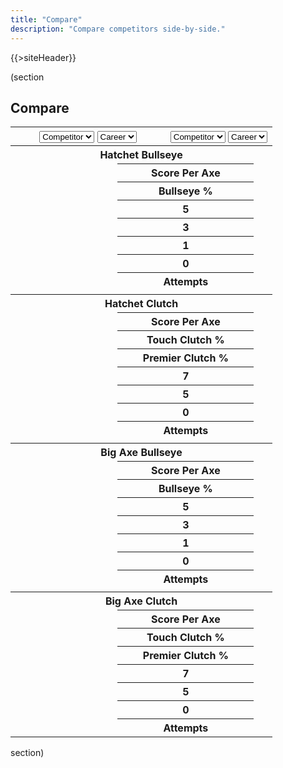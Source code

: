 ```yaml
---
title: "Compare"
description: "Compare competitors side-by-side."
---
```


{{>siteHeader}}

(section

## Compare

<div class="card" x-data="compare" x-cloak>
  <table class="fixed">
    <thead>
      <tr>
        <th colspan="2" x-data="left">
          <select x-on:change="data = await getData($event.target.value); stats = getStats(data, '')">
            <option value="">Competitor</option>
            {{#profiles}}
            <option value="{{profileId}}">{{name}}</option>
            {{/profiles}}
          </select>
          <select x-on:change="stats = getStats(data, $event.target.value)">
            <option value="">Career</option>
            <optgroup label="Seasons">
              <template x-for="season in data?.seasons || []">
                <option x-bind:value="season.seasonId" x-text="season.name"></option>
              </template>
            </optgroup>
          </select>
        </th>
        <th colspan="2" x-data="right">
          <select x-on:change="data = await getData($event.target.value); stats = getStats(data, '')">
            <option value="">Competitor</option>
            {{#profiles}}
            <option value="{{profileId}}">{{name}}</option>
            {{/profiles}}
          </select>
          <select x-on:change="stats = getStats(data, $event.target.value)">
            <option value="">Career</option>
            <optgroup label="Seasons">
              <template x-for="season in data?.seasons || []">
                <option x-bind:value="season.seasonId" x-text="season.name"></option>
              </template>
            </optgroup>
          </select>
        </th>
      </tr>
    </thead>
    <tbody class="text-center" x-show="left.stats !== null && right.stats !== null">
      <tr>
        <th colspan="4">Hatchet Bullseye</th>
      </tr>
      <tr>
        <td x-text="left.stats?.hatchet?.bullseye?.scorePerAxe"></td>
        <th colspan="2">Score Per Axe</th>
        <td x-text="right.stats?.hatchet?.bullseye?.scorePerAxe"></td>
      </tr>
      <tr>
        <td x-text="left.stats?.hatchet?.bullseye?.percent[5]"></td>
        <th colspan="2">Bullseye %</th>
        <td x-text="right.stats?.hatchet?.bullseye?.percent[5]"></td>
      </tr>
      <tr>
        <td x-text="left.stats?.hatchet?.bullseye?.count[5]"></td>
        <th colspan="2">5</th>
        <td x-text="right.stats?.hatchet?.bullseye?.count[5]"></td>
      </tr>
      <tr>
        <td x-text="left.stats?.hatchet?.bullseye?.count[3]"></td>
        <th colspan="2">3</th>
        <td x-text="right.stats?.hatchet?.bullseye?.count[3]"></td>
      </tr>
      <tr>
        <td x-text="left.stats?.hatchet?.bullseye?.count[1]"></td>
        <th colspan="2">1</th>
        <td x-text="right.stats?.hatchet?.bullseye?.count[1]"></td>
      </tr>
      <tr>
        <td x-text="left.stats?.hatchet?.bullseye?.count[0]"></td>
        <th colspan="2">0</th>
        <td x-text="right.stats?.hatchet?.bullseye?.count[0]"></td>
      </tr>
      <tr>
        <td x-text="left.stats?.hatchet?.bullseye?.attempts"></td>
        <th colspan="2">Attempts</th>
        <td x-text="right.stats?.hatchet?.bullseye?.attempts"></td>
      </tr>
      <tr>
        <td colspan="4"></td>
      </tr>
      <tr>
        <th colspan="4">Hatchet Clutch</th>
      </tr>
      <tr>
        <td x-text="left.stats?.hatchet?.clutch?.scorePerAxe"></td>
        <th colspan="2">Score Per Axe</th>
        <td x-text="right.stats?.hatchet?.clutch?.scorePerAxe"></td>
      </tr>
      <tr>
        <td x-text="left.stats?.hatchet?.clutch?.percent[5]"></td>
        <th colspan="2">Touch Clutch %</th>
        <td x-text="right.stats?.hatchet?.clutch?.percent[5]"></td>
      </tr>
      <tr>
        <td x-text="left.stats?.hatchet?.clutch?.percent[7]"></td>
        <th colspan="2">Premier Clutch %</th>
        <td x-text="right.stats?.hatchet?.clutch?.percent[7]"></td>
      </tr>
      <tr>
        <td x-text="left.stats?.hatchet?.clutch?.count[7]"></td>
        <th colspan="2">7</th>
        <td x-text="right.stats?.hatchet?.clutch?.count[7]"></td>
      </tr>
      <tr>
        <td x-text="left.stats?.hatchet?.clutch?.count[5]"></td>
        <th colspan="2">5</th>
        <td x-text="right.stats?.hatchet?.clutch?.count[5]"></td>
      </tr>
      <tr>
        <td x-text="left.stats?.hatchet?.clutch?.count[0]"></td>
        <th colspan="2">0</th>
        <td x-text="right.stats?.hatchet?.clutch?.count[0]"></td>
      </tr>
      <tr>
        <td x-text="left.stats?.hatchet?.clutch?.attempts"></td>
        <th colspan="2">Attempts</th>
        <td x-text="right.stats?.hatchet?.clutch?.attempts"></td>
      </tr>
      <tr>
        <td colspan="4"></td>
      </tr>
      <tr>
        <th colspan="4">Big Axe Bullseye</th>
      </tr>
      <tr>
        <td x-text="left.stats?.bigAxe?.bullseye?.scorePerAxe"></td>
        <th colspan="2">Score Per Axe</th>
        <td x-text="right.stats?.bigAxe?.bullseye?.scorePerAxe"></td>
      </tr>
      <tr>
        <td x-text="left.stats?.bigAxe?.bullseye?.percent[5]"></td>
        <th colspan="2">Bullseye %</th>
        <td x-text="right.stats?.bigAxe?.bullseye?.percent[5]"></td>
      </tr>
      <tr>
        <td x-text="left.stats?.bigAxe?.bullseye?.count[5]"></td>
        <th colspan="2">5</th>
        <td x-text="right.stats?.bigAxe?.bullseye?.count[5]"></td>
      </tr>
      <tr>
        <td x-text="left.stats?.bigAxe?.bullseye?.count[3]"></td>
        <th colspan="2">3</th>
        <td x-text="right.stats?.bigAxe?.bullseye?.count[3]"></td>
      </tr>
      <tr>
        <td x-text="left.stats?.bigAxe?.bullseye?.count[1]"></td>
        <th colspan="2">1</th>
        <td x-text="right.stats?.bigAxe?.bullseye?.count[1]"></td>
      </tr>
      <tr>
        <td x-text="left.stats?.bigAxe?.bullseye?.count[0]"></td>
        <th colspan="2">0</th>
        <td x-text="right.stats?.bigAxe?.bullseye?.count[0]"></td>
      </tr>
      <tr>
        <td x-text="left.stats?.bigAxe?.hatchet?.attempts"></td>
        <th colspan="2">Attempts</th>
        <td x-text="right.stats?.bigAxe?.hatchet?.attempts"></td>
      </tr>
      <tr>
        <td colspan="4"></td>
      </tr>
      <tr>
        <th colspan="4">Big Axe Clutch</th>
      </tr>
      <tr>
        <td x-text="left.stats?.bigAxe?.clutch?.scorePerAxe"></td>
        <th colspan="2">Score Per Axe</th>
        <td x-text="right.stats?.bigAxe?.clutch?.scorePerAxe"></td>
      </tr>
      <tr>
        <td x-text="left.stats?.bigAxe?.clutch?.percent[5]"></td>
        <th colspan="2">Touch Clutch %</th>
        <td x-text="right.stats?.bigAxe?.clutch?.percent[5]"></td>
      </tr>
      <tr>
        <td x-text="left.stats?.bigAxe?.clutch?.percent[7]"></td>
        <th colspan="2">Premier Clutch %</th>
        <td x-text="right.stats?.bigAxe?.clutch?.percent[7]"></td>
      </tr>
      <tr>
        <td x-text="left.stats?.bigAxe?.clutch?.count[7]"></td>
        <th colspan="2">7</th>
        <td x-text="right.stats?.bigAxe?.clutch?.count[7]"></td>
      </tr>
      <tr>
        <td x-text="left.stats?.bigAxe?.clutch?.count[5]"></td>
        <th colspan="2">5</th>
        <td x-text="right.stats?.bigAxe?.clutch?.count[5]"></td>
      </tr>
      <tr>
        <td x-text="left.stats?.bigAxe?.clutch?.count[0]"></td>
        <th colspan="2">0</th>
        <td x-text="right.stats?.bigAxe?.clutch?.count[0]"></td>
      </tr>
      <tr>
        <td x-text="left.stats?.bigAxe?.clutch?.attempts"></td>
        <th colspan="2">Attempts</th>
        <td x-text="right.stats?.bigAxe?.clutch?.attempts"></td>
      </tr>
    </tbody>
  </table>
</div>

section)

<script src="//unpkg.com/alpinejs" defer></script>

<script>
  const compare = {
    left: {
      data: null,
      stats: null
    },
    right: {
      data: null,
      stats: null
    }
  };

  const getData = async (profileId) => {
    return await fetch(`/${profileId}.json`).then(x => x.json()).catch(() => null);
  };

  const getStats = (data, seasonId) => {
    const timeFrame = !seasonId ? data : data.seasons.find(x => `${x.seasonId}` === seasonId);

    return timeFrame?.stats ?? null;
  };
</script>